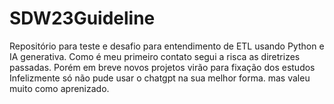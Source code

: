 # SDW23Guideline
Repositório para teste e desafio para entendimento de ETL usando Python e IA generativa. Como é meu primeiro contato segui a risca as diretrizes passadas. Porém em breve novos projetos virão para fixação dos estudos
Infelizmente só não pude usar o chatgpt na sua melhor forma. mas valeu muito como aprenizado.
